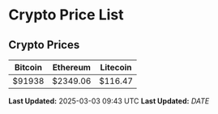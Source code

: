 # Crypto Price List

## Crypto Prices
| Bitcoin | Ethereum | Litecoin |
| ------- | -------- | -------- |
| $91938 | $2349.06 | $116.47 |
**Last Updated:** 2025-03-03 09:43 UTC
**Last Updated:** $DATE$
